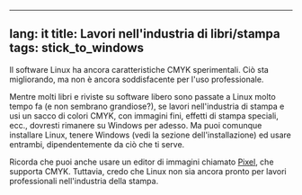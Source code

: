 

---
lang: it
title: Lavori nell'industria di libri/stampa
tags: stick_to_windows
---

Il software Linux ha ancora caratteristiche CMYK sperimentali. Ciò sta migliorando, 
ma non è ancora soddisfacente per l'uso professionale.

Mentre molti libri e riviste su software libero sono passate a Linux 
molto tempo fa (e non sembrano grandiose?), se lavori nell'industria di 
stampa e usi un sacco di colori CMYK, con immagini fini, effetti di stampa 
speciali, ecc., dovresti rimanere su Windows per adesso. Ma puoi comunque 
installare Linux, tenere Windows (vedi la sezione dell'installazione) ed 
usare entrambi, dipendentemente da ciò che ti serve.

Ricorda che puoi anche usare un editor di immagini chiamato <a href="http://www.kanzelsberger.com/pixel/">Pixel</a>, che supporta CMYK. Tuttavia, credo che Linux non sia ancora pronto per lavori professionali nell'industria della stampa.

